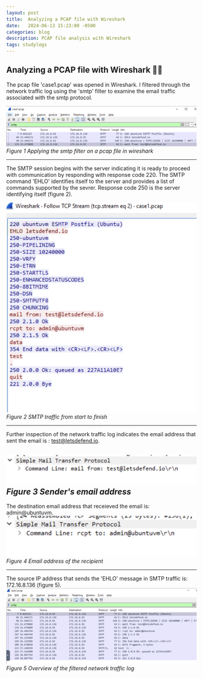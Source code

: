 ```yaml
---
layout: post
title:  Analyzing a PCAP file with Wireshark
date:   2024-06-13 15:23:00 -0500
categories: blog 
description: PCAP file analysis with Wireshark
tags: studylogs 
---
```

## Analyzing a PCAP file with Wireshark  🌊🦈

The pcap file 'case1.pcap' was opened in Wireshark. I filtered through the network traffic log using the 'smtp' filter to examine the email traffic associated with the smtp protocol.

![Alert](/assets/img/pc1/1.png)
_Figure 1 Applying the smtp filter on a pcap file in wireshark_  

---

The SMTP session begins with the server indicating it is ready to proceed with communication by responding with response code 220. The SMTP command 'EHLO' identifies itself to the server and provides a list of commands supported by the sevrer.
Response code 250 is the server identifying itself (figure 2).

![Alert](/assets/img/pc1/5.png)
_Figure 2 SMTP traffic from start to finish_  

---

Further inspection of the network traffic log indicates the email address that sent the email is : test@letsdefend.io.

![Alert](/assets/img/pc1/2.png)
_Figure 3 Sender's email address_  
---

The destination email address that receieved the email is: admin@ubuntuvm.
![Alert](/assets/img/pc1/3.png)
_Figure 4 Email address of the recipient_  

---

The source IP address that sends the 'EHLO' message in SMTP traffic is: 172.16.8.136 (figure 5).
![Alert](/assets/img/pc1/4.png)
_Figure 5 Overview of the filtered network traffic log_  



